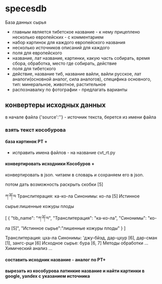 # specesdb
База данных сырья

* главным является тибетское название - к нему прицеплено несколько европейских - с комментарием
* набор картинок для каждого европейского названия
* несколько источников описаний для каждого
* поля для европейского 
 * название, лат название, картинки, какую часть собирать, время сбора, обработка, место где собирать, действие  
* поля для тибетского
 * действие, название тиб, название вайли, вайли русское, лат аналоги(основной аналог, сила аналогов), 
 специфика основного, тип: минеральное, животное, растительное
* распознавалку по фотографии - предлагать варианты

## конвертеры исходных данных
в начале файла {'source':''} - источник текста, берется из имени файла

### взять текст кособурова

#### база картинок  РТ +
* исправить имена файлов - на название cvt_rt.py 

#### конвертировать исходники Кособуров +
конвертировать в json. читаем в словарь и сохраняем его в json. 

потом дать возможность раскрыть скобки [5]

ཀ་ཀོ་ལ
Транслитерация: ка-ко-ла
Синонимы: ко-ла [5]
Истинное сырье:лишенные кожуры плоды

[
{
"tib_name": "ཀ་ཀོ་ལ",
"Транслитерация": "ка-ко-ла",
"Синонимы": "ко-ла [5]",
"Истинное сырье":"лишенные кожуры плоды" 
}
] 

Транслитерация: цха-ла
Синонимы: 'джу-бйэд, дар-цхур [6], дар-сман [1], зангс-рци [6]
Исходное сырье: бура [6, 7]
Методы обработки
...
Химический анализ
...

#### составить исходник название - аналог по РТ+

#### вырезать из кособурова латинкие название и найти картинки в google, yandex с указанием источника


